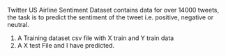 Twitter US Airline Sentiment Dataset contains data for over 14000 tweets, the task is to predict the sentiment of the tweet i.e. positive, negative or neutral.

1. A Training dataset csv file with X train and Y train data
2. A X test File and I have predicted.
